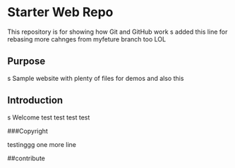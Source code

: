 # Starter Web Repo

This repository is for showing how Git and GitHub work
s
added this line
for rebasing
more cahnges from myfeture branch too
LOL

## Purpose
s
Sample website with plenty of files for demos
and also this

## Introduction
s
Welcome
test
test
test
test

###Copyright

testinggg
one more line

##contribute